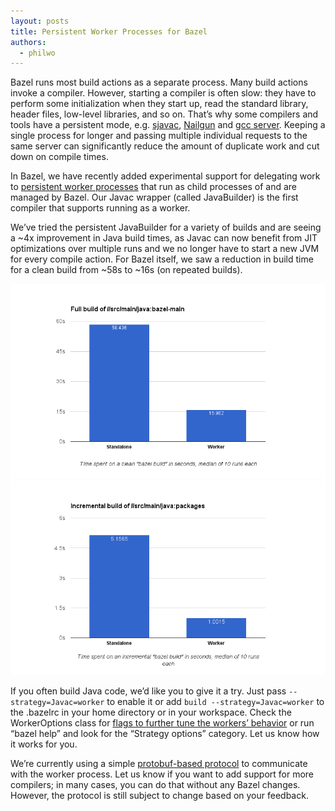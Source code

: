 ```yaml
---
layout: posts
title: Persistent Worker Processes for Bazel
authors:
  - philwo
---
```


Bazel runs most build actions as a separate process. Many build actions invoke a compiler.  However, starting a compiler is often slow: they have to perform some initialization when they start up, read the standard library, header files, low-level libraries, and so on. That’s why some compilers and tools have a persistent mode, e.g. [sjavac](http://openjdk.java.net/jeps/199), [Nailgun](http://martiansoftware.com/nailgun/) and [gcc server](http://per.bothner.com/papers/GccSummit03/gcc-server.pdf). Keeping a single process for longer and passing multiple individual requests to the same server can significantly reduce the amount of duplicate work and cut down on compile times.

In Bazel, we have recently added experimental support for delegating work to [persistent worker processes](https://github.com/bazelbuild/bazel/tree/master/src/main/java/com/google/devtools/build/lib/worker) that run as child processes of and are managed by Bazel. Our Javac wrapper (called JavaBuilder) is the first compiler that supports running as a worker.

We’ve tried the persistent JavaBuilder for a variety of builds and are seeing a ~4x improvement in Java build times, as Javac can now benefit from JIT optimizations over multiple runs and we no longer have to start a new JVM for every compile action. For Bazel itself, we saw a reduction in build time for a clean build from ~58s to ~16s (on repeated builds).

<img src="/assets/fullbuild.png" alt="Full build" class="img-responsive">
<img src="/assets/incbuild.png" alt="Incremental build" class="img-responsive">

If you often build Java code, we’d like you to give it a try. Just pass `--strategy=Javac=worker` to enable it or add `build --strategy=Javac=worker` to the .bazelrc in your home directory or in your workspace. Check the WorkerOptions class for [flags to further tune the workers’ behavior](https://github.com/bazelbuild/bazel/blob/master/src/main/java/com/google/devtools/build/lib/worker/WorkerOptions.java) or run “bazel help” and look for the “Strategy options” category. Let us know how it works for you.

We’re currently using a simple [protobuf-based protocol](https://github.com/bazelbuild/bazel/blob/master/src/main/protobuf/worker_protocol.proto) to communicate with the worker process. Let us know if you want to add support for more compilers; in many cases, you can do that without any Bazel changes. However, the protocol is still subject to change based on your feedback.
